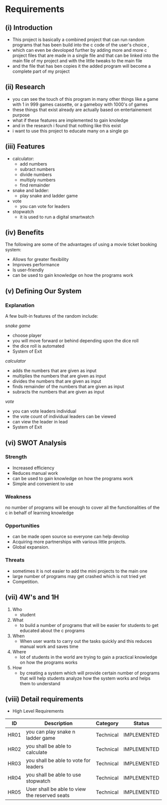 # Requirements
## (i) Introduction
* This project is basically a combined project that can run random programs
  that has been build into the c code of the user's choice ,
* which can even be devoloped further by adding more and more c project files that 
  are made in a single file and that can be linked 
  into the main file of my project and with the little tweaks to the main file 
* and the file that has ben copies it the added program 
  will become a complete part of my project          
## (ii) Research
* you can see the touch of this program in many other things like a game with 1 in 999 games cassette, or a gameboy with 1000's of games
* these things that exist already are actually based on entertainement purpose
* what if these features are implemented to gain knoledge
* and in the research i found that nothing like this exist
* i want to use this project to educate many on a single go
## (iii) Features
* calculator:
  * add numbers
  * subract numbers
  * divide numbers
  * multiply numbers
  * find remainder
* snake and ladder:
  * play snake and ladder game
* vote 
  * you can vote for leaders
* stopwatch
  * it is used to run a digital smartwatch
## (iv) Benefits
The following are some of the advantages of using a movie ticket booking system:
* Allows for greater flexibility 
* Improves performance 
* Is user-friendly 
* can be used to gain knowledge on how the programs work
## (v) Defining Our System
### Explanation
A few built-in features of the random include:

*snake game* 
* choose player
* you will move forward or behind depending upon the dice roll
* the dice roll is automated
* System of Exit

*calculator*
* adds the numbers that are given as input
* multiplies the numbers that are given as input
* divides the numbers that are given as input
* finds remainder of the numbers that are given as input
* subracts the numbers that are given as input

*vote* 
* you can vote leaders individual
* the vote count of individual leaders can be viewed
* can view the leader in lead
* System of Exit

## (vi) SWOT Analysis
### Strength
 * Increased efficiency
 * Reduces manual work
* can be used to gain knowledge on how the programs work
 * Simple and convenient to use 
### Weakness
no number of programs will be enough to cover all the functionalities of the c in behalf of learning knowledge
### Opportunities
 * can be made open source so everyone can help devolop
 * Acquiring more partnerships with various little projects.
 * Global expansion.
### Threats
 * sometimes it is not easier to add the mini projects to the main one
 * large number of programs may get crashed which is not tried yet
 * Competition.
## (vii) 4W's and 1H
1. Who
   * student
2. What
   * to build a number of programs that will be easier for students to get educated about the c programs 
3. When
   * When user wants to carry out the tasks quickly and this reduces manual work and saves time
4. Where
   * lot of students in the world are trying to gain a practical knowledge on how the programs works
5. How
   * by creating a system which will provide certain number of programs that will help students analyze how the system works and helps them to understand 
## (viii) Detail requirements
   * High Level Requirements
   
| ID	 | Description                                            | Category  | Status      |
| ---- | ------------------------------------------------------ | --------- | ----------- |
| HR01 | you can play snake n ladder game                       | Technical | IMPLEMENTED |
| HR02 | you shall be able to calculate                         | Technical | IMPLEMENTED |
| HR03 | you shall be able to vote for leaders                  | Technical | IMPLEMENTED |
| HR04 | you shall be able to use stopwatch   	                | Technical | IMPLEMENTED |
| HR05 | User shall be able to view the reserved seats          | Technical | IMPLEMENTED |



